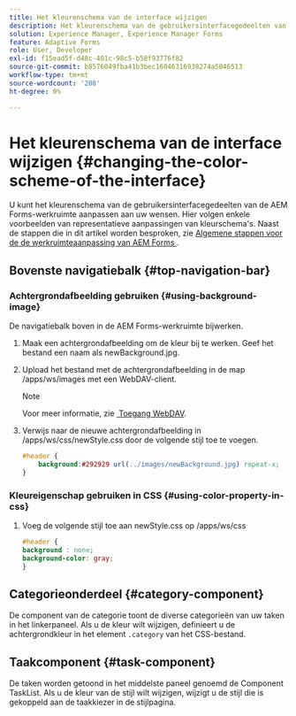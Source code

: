```yaml
---
title: Het kleurenschema van de interface wijzigen
description: Het kleurenschema van de gebruikersinterfacegedeelten van de AEM Forms-werkruimte selectief aanpassen.
solution: Experience Manager, Experience Manager Forms
feature: Adaptive Forms
role: User, Developer
exl-id: f15ead5f-d48c-401c-98c5-b58f93776f82
source-git-commit: b8576049fba41b3bec16046316938274a5046513
workflow-type: tm+mt
source-wordcount: '208'
ht-degree: 0%

---
```


# Het kleurenschema van de interface wijzigen {#changing-the-color-scheme-of-the-interface}

U kunt het kleurenschema van de gebruikersinterfacegedeelten van de AEM Forms-werkruimte aanpassen aan uw wensen. Hier volgen enkele voorbeelden van representatieve aanpassingen van kleurschema&#39;s. Naast de stappen die in dit artikel worden besproken, zie [&#x200B; Algemene stappen voor de de werkruimteaanpassing van AEM Forms &#x200B;](/help/forms/using/generic-steps-html-workspace-customization.md).

## Bovenste navigatiebalk {#top-navigation-bar}

### Achtergrondafbeelding gebruiken {#using-background-image}

De navigatiebalk boven in de AEM Forms-werkruimte bijwerken.

1. Maak een achtergrondafbeelding om de kleur bij te werken. Geef het bestand een naam als newBackground.jpg.
1. Upload het bestand met de achtergrondafbeelding in de map /apps/ws/images met een WebDAV-client.

   >[!NOTE]
   >
   >Voor meer informatie, zie [&#x200B; Toegang WebDAV &#x200B;](/help/sites-administering/webdav-access.md).

1. Verwijs naar de nieuwe achtergrondafbeelding in /apps/ws/css/newStyle.css door de volgende stijl toe te voegen.

   ```css
   #header {
       background:#292929 url(../images/newBackground.jpg) repeat-x;
   }
   ```

### Kleureigenschap gebruiken in CSS {#using-color-property-in-css}

1. Voeg de volgende stijl toe aan newStyle.css op /apps/ws/css

   ```css
   #header {
   background : none;
   background-color: gray;
   }
   ```

## Categorieonderdeel {#category-component}

De component van de categorie toont de diverse categorieën van uw taken in het linkerpaneel. Als u de kleur wilt wijzigen, definieert u de achtergrondkleur in het element `.category` van het CSS-bestand.

## Taakcomponent {#task-component}

De taken worden getoond in het middelste paneel genoemd de Component TaskList. Als u de kleur van de stijl wilt wijzigen, wijzigt u de stijl die is gekoppeld aan de taakkiezer in de stijlpagina.
